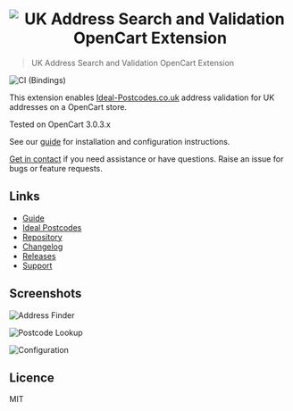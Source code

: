 <h1 align="center">
  <img src="https://img.ideal-postcodes.co.uk/OpenCart%20Extension@3x.png" alt="UK Address Search and Validation OpenCart Extension">
</h1>

> UK Address Search and Validation OpenCart Extension

![CI (Bindings)](https://github.com/ideal-postcodes/opencart/workflows/CI%20(Bindings)/badge.svg)

This extension enables [Ideal-Postcodes.co.uk](https://ideal-postcodes.co.uk) address validation for UK addresses on a OpenCart store.

Tested on OpenCart 3.0.3.x

See our [guide](https://ideal-postcodes.co.uk/guides/opencart) for installation and configuration instructions.

[Get in contact](https://ideal-postcodes.co.uk/support) if you need assistance or have questions. Raise an issue for bugs or feature requests.

## Links

- [Guide](https://ideal-postcodes.co.uk/guides/opencart)
- [Ideal Postcodes](https://ideal-postcodes.co.uk/opencart)
- [Repository](https://github.com/ideal-postcodes/opencart)
- [Changelog](https://github.com/ideal-postcodes/opencart/blob/master/CHANGELOG.md)
- [Releases](https://github.com/ideal-postcodes/opencart/releases)
- [Support](https://chat.ideal-postcodes.co.uk/support)

## Screenshots

![Address Finder](https://img.ideal-postcodes.co.uk/opencart-address-finder.png)

![Postcode Lookup](https://img.ideal-postcodes.co.uk/opencart-postcode-lookup.png)

![Configuration](https://img.ideal-postcodes.co.uk/opencart-config.png)

## Licence

MIT
